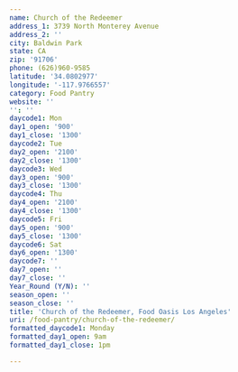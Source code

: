 ```yaml
---
name: Church of the Redeemer
address_1: 3739 North Monterey Avenue
address_2: ''
city: Baldwin Park
state: CA
zip: '91706'
phone: (626)960-9585
latitude: '34.0802977'
longitude: '-117.9766557'
category: Food Pantry
website: ''
'': ''
daycode1: Mon
day1_open: '900'
day1_close: '1300'
daycode2: Tue
day2_open: '2100'
day2_close: '1300'
daycode3: Wed
day3_open: '900'
day3_close: '1300'
daycode4: Thu
day4_open: '2100'
day4_close: '1300'
daycode5: Fri
day5_open: '900'
day5_close: '1300'
daycode6: Sat
day6_open: '1300'
daycode7: ''
day7_open: ''
day7_close: ''
Year_Round (Y/N): ''
season_open: ''
season_close: ''
title: 'Church of the Redeemer, Food Oasis Los Angeles'
uri: /food-pantry/church-of-the-redeemer/
formatted_daycode1: Monday
formatted_day1_open: 9am
formatted_day1_close: 1pm

---
```

